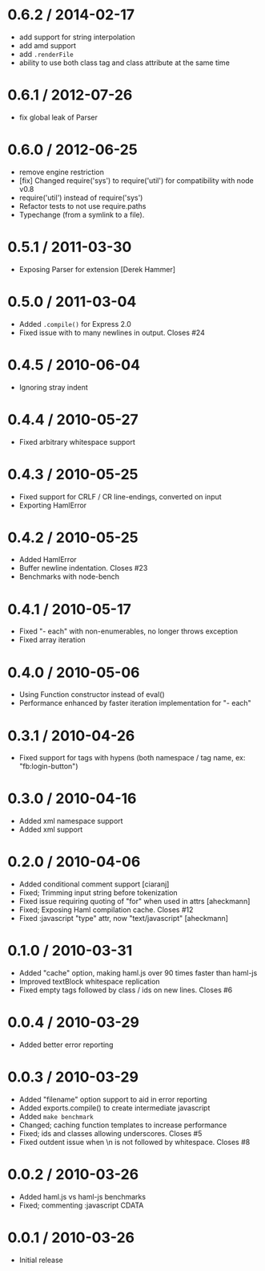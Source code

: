 0.6.2 / 2014-02-17
==================

  * add support for string interpolation
  * add amd support
  * add `.renderFile`
  * ability to use both class tag and class attribute at the same time

0.6.1 / 2012-07-26
==================

  * fix global leak of Parser

0.6.0 / 2012-06-25
==================

  * remove engine restriction
  * [fix] Changed require('sys') to require('util') for compatibility with node v0.8
  * require('util') instead of require('sys')
  * Refactor tests to not use require.paths
  * Typechange (from a symlink to a file).

0.5.1 / 2011-03-30
==================

  * Exposing Parser for extension [Derek Hammer]

0.5.0 / 2011-03-04
==================

  * Added `.compile()` for Express 2.0
  * Fixed issue with to many newlines in output. Closes #24

0.4.5 / 2010-06-04
==================

  * Ignoring stray indent

0.4.4 / 2010-05-27
==================

  * Fixed arbitrary whitespace support

0.4.3 / 2010-05-25
==================

  * Fixed support for CRLF / CR line-endings, converted on input
  * Exporting HamlError

0.4.2 / 2010-05-25
==================

  * Added HamlError
  * Buffer newline indentation. Closes #23
  * Benchmarks with node-bench

0.4.1 / 2010-05-17
==================

  * Fixed "- each" with non-enumerables, no longer throws exception
  * Fixed array iteration

0.4.0 / 2010-05-06
==================

  * Using Function constructor instead of eval()
  * Performance enhanced by faster iteration implementation for "- each"

0.3.1 / 2010-04-26
==================

  * Fixed support for tags with hypens (both namespace / tag name, ex: "fb:login-button")

0.3.0 / 2010-04-16
==================

  * Added xml namespace support
  * Added xml support

0.2.0 / 2010-04-06
==================

  * Added conditional comment support [ciaranj]
  * Fixed; Trimming input string before tokenization
  * Fixed issue requiring quoting of "for" when used in attrs [aheckmann]
  * Fixed; Exposing Haml compilation cache. Closes #12
  * Fixed :javascript "type" attr, now "text/javascript" [aheckmann]

0.1.0 / 2010-03-31
==================

  * Added "cache" option, making haml.js over 90 times faster than haml-js
  * Improved textBlock whitespace replication
  * Fixed empty tags followed by class / ids on new lines. Closes #6

0.0.4 / 2010-03-29
==================

  * Added better error reporting

0.0.3 / 2010-03-29
==================

  * Added "filename" option support to aid in error reporting
  * Added exports.compile() to create intermediate javascript
  * Added `make benchmark`
  * Changed; caching function templates to increase performance
  * Fixed; ids and classes allowing underscores. Closes #5
  * Fixed outdent issue when \n is not followed by whitespace. Closes #8

0.0.2 / 2010-03-26
==================

  * Added haml.js vs haml-js benchmarks
  * Fixed; commenting :javascript CDATA

0.0.1 / 2010-03-26
==================

  * Initial release
